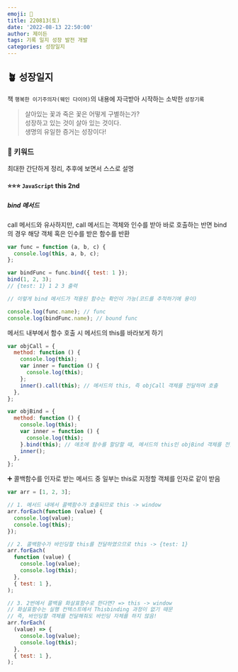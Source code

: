 ```yaml
---
emoji: 🌱
title: 220813(토)
date: '2022-08-13 22:50:00'
author: 제이든
tags: 기록 일지 성장 발전 개발
categories: 성장일지
---
```


## 🪴 성장일지

책 `행복한 이기주의자(웨인 다이어)`의 내용에 자극받아 시작하는 소박한 `성장기록`

> 살아있는 꽃과 죽은 꽃은 어떻게 구별하는가?<br/>
> 성장하고 있는 것이 살아 있는 것이다.<br/>
> 생명의 유일한 증거는 성장이다!

### 🌳 키워드

최대한 간단하게 정리, 추후에 보면서 스스로 설명

#### ⭐⭐⭐ `JavaScript` this 2nd

##### bind 메서드

call 메서드와 유사하지만, call 메서드는 객체와 인수를 받아 바로 호출하는 반면 bind의 경우 해당 객체 혹은 인수를 받은 함수를 반환

```js
var func = function (a, b, c) {
  console.log(this, a, b, c);
};

var bindFunc = func.bind({ test: 1 });
bind(1, 2, 3);
// {test: 1} 1 2 3 출력

// 이렇게 bind 메서드가 적용된 함수는 확인이 가능(코드를 추적하기에 용이)

console.log(func.name); // func
console.log(bindFunc.name); // bound func
```

메서드 내부에서 함수 호출 시 메서드의 this를 바라보게 하기

```js
var objCall = {
  method: function () {
    console.log(this);
    var inner = function () {
      console.log(this);
    };
    inner().call(this); // 메서드의 this, 즉 objCall 객체를 전달하며 호출
  },
};

var objBind = {
  method: function () {
    console.log(this);
    var inner = function () {
      console.log(this);
    }.bind(this); // 애초에 함수를 할당할 때, 메서드의 this인 objBind 객체를 전달
    inner();
  },
};
```

➕ 콜백함수를 인자로 받는 메서드 중 일부는 this로 지정할 객체를 인자로 같이 받음

```js
var arr = [1, 2, 3];

// 1. 메서드 내에서 콜백함수가 호출되므로 this -> window
arr.forEach(function (value) {
  console.log(value);
  console.log(this);
});

// 2. 콜백함수가 바인딩할 this를 전달하였으므로 this -> {test: 1}
arr.forEach(
  function (value) {
    console.log(value);
    console.log(this);
  },
  { test: 1 },
);

// 3. 2번에서 콜백을 화살표함수로 한다면? => this -> window
// 화살표함수는 실행 컨텍스트에서 Thisbinding 과정이 없기 때문
// 즉, 바인딩할 객체를 전달해줘도 바인딩 자체를 하지 않음!
arr.forEach(
  (value) => {
    console.log(value);
    console.log(this);
  },
  { test: 1 },
);
```

```toc

```

